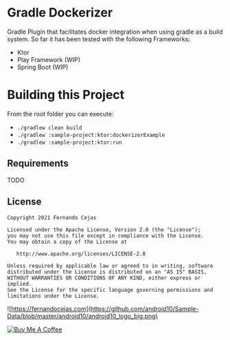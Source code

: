 # Gradle Dockerizer

Gradle Plugin that facilitates docker integration when using gradle as a build system.
So far it has been tested with the following Frameworks:

 - Ktor
 - Play Framework (WIP)
 - Spring Boot (WIP)

# Building this Project

From the root folder you can execute:

 - `./gradlew clean build`
 - `./gradlew :sample-project:ktor:dockerizerExample`
 - `./gradlew :sample-project:ktor:run`

## Requirements

TODO

## License

    Copyright 2021 Fernando Cejas

    Licensed under the Apache License, Version 2.0 (the "License");
    you may not use this file except in compliance with the License.
    You may obtain a copy of the License at

       http://www.apache.org/licenses/LICENSE-2.0

    Unless required by applicable law or agreed to in writing, software
    distributed under the License is distributed on an "AS IS" BASIS,
    WITHOUT WARRANTIES OR CONDITIONS OF ANY KIND, either express or implied.
    See the License for the specific language governing permissions and
    limitations under the License.


![https://fernandocejas.com](https://github.com/android10/Sample-Data/blob/master/android10/android10_logo_big.png)

<a href="https://www.buymeacoffee.com/android10" target="_blank"><img src="https://www.buymeacoffee.com/assets/img/custom_images/orange_img.png" alt="Buy Me A Coffee" style="height: auto !important;width: auto !important;" ></a>
